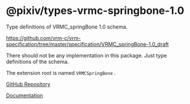 # @pixiv/types-vrmc-springbone-1.0

Type definitions of VRMC_springBone 1.0 schema.

https://github.com/vrm-c/vrm-specification/tree/master/specification/VRMC_springBone-1.0_draft

There should not be any implementation in this package. Just type definitions of the schema.

The extension root is named `VRMCSpringBone` .

[GitHub Repository](https://github.com/pixiv/three-vrm/tree/dev/packages/types-vrmc-springbone-1.0)

[Documentation](https://pixiv.github.io/three-vrm/packages/types-vrmc-springbone-1.0/docs)
